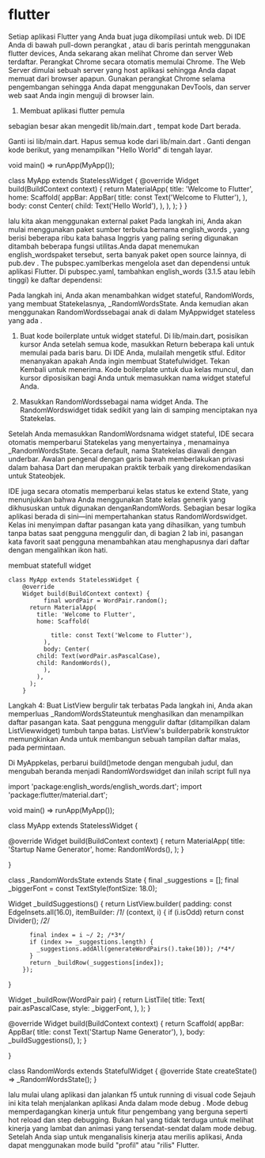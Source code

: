 # flutter
  
Setiap aplikasi Flutter yang Anda buat juga dikompilasi untuk web. Di IDE Anda di bawah pull-down perangkat , atau di baris perintah menggunakan flutter devices, Anda sekarang akan melihat Chrome dan server Web terdaftar. Perangkat Chrome secara otomatis memulai Chrome. The Web Server dimulai sebuah server yang host aplikasi sehingga Anda dapat memuat dari browser apapun. Gunakan perangkat Chrome selama pengembangan sehingga Anda dapat menggunakan DevTools, dan server web saat Anda ingin menguji di browser lain.

1. Membuat aplikasi flutter pemula

sebagian besar akan mengedit lib/main.dart , tempat kode Dart berada.

Ganti isi lib/main.dart.
Hapus semua kode dari lib/main.dart . Ganti dengan kode berikut, yang menampilkan "Hello World" di tengah layar.

 void main() => runApp(MyApp());

  class MyApp extends StatelessWidget {
    @override
    Widget build(BuildContext context) {
      return MaterialApp(
        title: 'Welcome to Flutter',
        home: Scaffold(
          appBar: AppBar(
            title: const Text('Welcome to Flutter'),
          ),
          body: const Center(
            child: Text('Hello World'),
          ),
        ),
      );
    }
  }
  
lalu kita akan menggunakan external paket Pada langkah ini, Anda akan mulai menggunakan paket sumber terbuka bernama english_words , yang berisi beberapa ribu kata bahasa Inggris yang paling sering digunakan ditambah beberapa fungsi utilitas.Anda dapat menemukan english_wordspaket tersebut, serta banyak paket open source lainnya, di pub.dev .
The pubspec.yamlberkas mengelola aset dan dependensi untuk aplikasi Flutter. Di pubspec.yaml, tambahkan english_words (3.1.5 atau lebih tinggi) ke daftar dependensi:


Pada langkah ini, Anda akan menambahkan widget stateful, RandomWords, yang membuat Statekelasnya, _RandomWordsState. Anda kemudian akan menggunakan RandomWordssebagai anak di dalam MyAppwidget stateless yang ada .

1. Buat kode boilerplate untuk widget stateful.
Di lib/main.dart, posisikan kursor Anda setelah semua kode, masukkan Return beberapa kali untuk memulai pada baris baru. Di IDE Anda, mulailah mengetik stful. Editor menanyakan apakah Anda ingin membuat Statefulwidget. Tekan Kembali untuk menerima. Kode boilerplate untuk dua kelas muncul, dan kursor diposisikan bagi Anda untuk memasukkan nama widget stateful Anda.

2. Masukkan RandomWordssebagai nama widget Anda.
The RandomWordswidget tidak sedikit yang lain di samping menciptakan nya Statekelas.

Setelah Anda memasukkan RandomWordsnama widget stateful, IDE secara otomatis memperbarui Statekelas yang menyertainya , menamainya _RandomWordsState. Secara default, nama Statekelas diawali dengan underbar. Awalan pengenal dengan garis bawah memberlakukan privasi dalam bahasa Dart dan merupakan praktik terbaik yang direkomendasikan untuk Stateobjek.

IDE juga secara otomatis memperbarui kelas status ke extend State<RandomWords>, yang menunjukkan bahwa Anda menggunakan State kelas generik yang dikhususkan untuk digunakan denganRandomWords. Sebagian besar logika aplikasi berada di sini—ini mempertahankan status RandomWordswidget. Kelas ini menyimpan daftar pasangan kata yang dihasilkan, yang tumbuh tanpa batas saat pengguna menggulir dan, di bagian 2 lab ini, pasangan kata favorit saat pengguna menambahkan atau menghapusnya dari daftar dengan mengalihkan ikon hati.

  membuat statefull widget

	class MyApp extends StatelessWidget {
	    @override
	    Widget build(BuildContext context) {
      	      final wordPair = WordPair.random();
	      return MaterialApp(
	        title: 'Welcome to Flutter',
	        home: Scaffold(

	            title: const Text('Welcome to Flutter'),
	          ),
	          body: Center(
            child: Text(wordPair.asPascalCase),
            child: RandomWords(),
	          ),
	        ),
	      );
	    }
  
Langkah 4: Buat ListView bergulir tak terbatas
Pada langkah ini, Anda akan memperluas _RandomWordsStateuntuk menghasilkan dan menampilkan daftar pasangan kata. Saat pengguna menggulir daftar (ditampilkan dalam ListViewwidget) tumbuh tanpa batas. ListView's builderpabrik konstruktor memungkinkan Anda untuk membangun sebuah tampilan daftar malas, pada permintaan.

  Di MyAppkelas, perbarui build()metode dengan mengubah judul, dan mengubah beranda menjadi RandomWordswidget dan inilah script full nya
  
import 'package:english_words/english_words.dart';
import 'package:flutter/material.dart';

void main() => runApp(MyApp());


class MyApp extends StatelessWidget {
 
  @override
  Widget build(BuildContext context) {
    return MaterialApp(
      title: 'Startup Name Generator',
      home: RandomWords(),
    );
  }
  
}



class _RandomWordsState extends State<RandomWords> {
  final _suggestions = <WordPair>[];
  final _biggerFont = const TextStyle(fontSize: 18.0);
  

 
  Widget _buildSuggestions() {
    return ListView.builder(
        padding: const EdgeInsets.all(16.0),
        itemBuilder: /*1*/ (context, i) {
          if (i.isOdd) return const Divider(); /*2*/

          final index = i ~/ 2; /*3*/
          if (index >= _suggestions.length) {
            _suggestions.addAll(generateWordPairs().take(10)); /*4*/
          }
          return _buildRow(_suggestions[index]);
        });
  }
  

  
  Widget _buildRow(WordPair pair) {
    return ListTile(
      title: Text(
        pair.asPascalCase,
        style: _biggerFont,
      ),
    );
  }
  
  @override
  Widget build(BuildContext context) {
    return Scaffold(
      appBar: AppBar(
        title: const Text('Startup Name Generator'),
      ),
      body: _buildSuggestions(),
    );
  }
  
}


class RandomWords extends StatefulWidget {
  @override
  State<RandomWords> createState() => _RandomWordsState();
}


lalu mulai ulang aplikasi dan jalankan f5 untuk running di visual code
Sejauh ini kita telah menjalankan aplikasi Anda dalam mode debug . Mode debug memperdagangkan kinerja untuk fitur pengembang yang berguna seperti hot reload dan step debugging. Bukan hal yang tidak terduga untuk melihat kinerja yang lambat dan animasi yang tersendat-sendat dalam mode debug. Setelah Anda siap untuk menganalisis kinerja atau merilis aplikasi, Anda dapat menggunakan mode build "profil" atau "rilis" Flutter.

           
        
      
    
  
